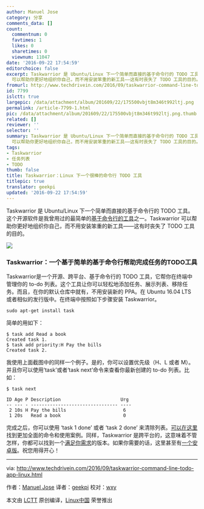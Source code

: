 ```yaml
---
author: Manuel Jose
category: 分享
comments_data: []
count:
  commentnum: 0
  favtimes: 1
  likes: 0
  sharetimes: 0
  viewnum: 11047
date: '2016-09-22 17:54:59'
editorchoice: false
excerpt: Taskwarrior 是 Ubuntu/Linux 下一个简单而直接的基于命令行的 TODO 工具。这个开源软件是我曾用过的最简单的基于命令行的工具之一。Taskwarrior
  可以帮助你更好地组织你自己，而不用安装笨重的新工具——这有时丧失了 TODO 工具的目的。
fromurl: http://www.techdrivein.com/2016/09/taskwarrior-command-line-todo-app-linux.html
id: 7799
islctt: true
largepic: /data/attachment/album/201609/22/175500vbjt8m346t992ltj.png
permalink: /article-7799-1.html
pic: /data/attachment/album/201609/22/175500vbjt8m346t992ltj.png.thumb.jpg
related: []
reviewer: ''
selector: ''
summary: Taskwarrior 是 Ubuntu/Linux 下一个简单而直接的基于命令行的 TODO 工具。这个开源软件是我曾用过的最简单的基于命令行的工具之一。Taskwarrior
  可以帮助你更好地组织你自己，而不用安装笨重的新工具——这有时丧失了 TODO 工具的目的。
tags:
- Taskwarrior
- 任务列表
- TODO
thumb: false
title: Taskwarrior：Linux 下一个很棒的命令行 TODO 工具
titlepic: true
translator: geekpi
updated: '2016-09-22 17:54:59'
---
```


Taskwarrior 是 Ubuntu/Linux 下一个简单而直接的基于命令行的 TODO 工具。这个开源软件是我曾用过的最简单的[基于命令行的工具](http://www.techdrivein.com/search/label/Terminal)之一。Taskwarrior 可以帮助你更好地组织你自己，而不用安装笨重的新工具——这有时丧失了 TODO 工具的目的。


![](/data/attachment/album/201609/22/175500vbjt8m346t992ltj.png)


### Taskwarrior：一个基于简单的基于命令行帮助完成任务的TODO工具


Taskwarrior是一个开源、跨平台、基于命令行的 TODO 工具，它帮你在终端中管理你的 to-do 列表。这个工具让你可以轻松地添加任务、展示列表、移除任务。而且，在你的默认仓库中就有，不用安装新的 PPA。在 Ubuntu 16.04 LTS 或者相似的发行版中。在终端中按照如下步骤安装 Taskwarrior。



```
sudo apt-get install task

```

简单的用如下：



```
$ task add Read a book
Created task 1.
$ task add priority:H Pay the bills
Created task 2.

```

我使用上面截图中的同样一个例子。是的，你可以设置优先级（H、L 或者 M）。并且你可以使用‘task’或者‘task next’命令来查看你最新创建的 to-do 列表。比如：



```
$ task next

ID Age P Description                      Urg
-- --- - -------------------------------- ----
 2 10s H Pay the bills                     6
 1 20s   Read a book                       0

```

完成之后，你可以使用 ‘task 1 done’ 或者 ‘task 2 done’ 来清除列表。[可以在这里](https://taskwarrior.org/docs/)找到更加全面的命令和使用案例。同样，Taskwarrior 是跨平台的，这意味着不管怎样，你都可以找到一个[满足你需求](https://taskwarrior.org/download/)的版本。如果你需要的话，这里甚至有[一个安卓版](https://taskwarrior.org/news/news.20160225.html)。祝您用得开心！




---


via: <http://www.techdrivein.com/2016/09/taskwarrior-command-line-todo-app-linux.html>


作者：[Manuel Jose](http://www.techdrivein.com/2016/09/taskwarrior-command-line-todo-app-linux.html?utm_source=feedburner&utm_medium=feed&utm_campaign=Feed%3A+techdrivein+%28Tech+Drive-in%29)  译者：[geekpi](https://github.com/geekpi) 校对：[wxy](https://github.com/wxy)


本文由 [LCTT](https://github.com/LCTT/TranslateProject) 原创编译，[Linux中国](https://linux.cn/) 荣誉推出